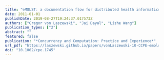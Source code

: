 ```yaml
---
title: "eMOLST: a documentation flow for distributed health informatics"
date: 2011-01-01
publishDate: 2019-08-27T19:24:37.017573Z
authors: ["Gregor von Laszewski", "Jai Dayal", "Lizhe Wang"]
publication_types: ["2"]
abstract: ""
featured: false
publication: "*Concurrency and Computation: Practice and Experience*"
url_pdf: "https://laszewski.github.io/papers/vonLaszewski-10-CCPE-emolst.pdf"
doi: "10.1002/cpe.1745"
---
```


